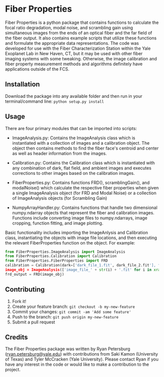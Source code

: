 # Fiber Properties

Fiber Properties is a python package that contains functions to calculate the focal ratio degradation, modal noise, and scrambling gain using simultaneous images from the ends of an optical fiber and the far field of the fiber output. It also contains example scripts that utilize these functions and formulate the appropriate data representations. The code was developed for use with the Fiber Characterization Station within the Yale Exoplanet Lab in New Haven, CT, but it may be used with other fiber imaging systems with some tweaking. Otherwise, the image calibration and fiber property measurement methods and algorithms definitely have applications outside of the FCS.

## Installation

Download the package into any available folder and then run in your terminal/command line: `python setup.py install`

## Usage

There are four primary modules that can be imported into scripts:

* ImageAnalysis.py: Contains the ImageAnalysis class which is instantiated with a collection of images and a calibration object. The object then contains methods to find the fiber face's centroid and center as well as header information from the images.
  
* Calibration.py: Contains the Calibration class which is instantiated with any combination of dark, flat field, and ambient images and executes corrections to other images based on the calibration images.
  
* FiberProperties.py: Contains functions FRD(), scramblingGain(), and modalNoise() which calculate the respective fiber properties when given a single ImageAnalysis object (for FRD and Modal Noise) or a collection of ImageAnalysis objects (for Scrambling Gain)
  
* NumpyArrayHandler.py: Contains functions that handle two dimensional numpy.ndarray objects that represent the fiber and calibration images. Functions include converting image files to numpy.ndarrays, image cropping, function fitting, and image plotting.
  
Basic functionality includes importing the ImageAnlysis and Calibration class, instantiating the objects with image file locations, and then executing the relevant FiberProperties function on the object. For example:

```python
from FiberProperties.ImageAnalysis import ImageAnalysis
from FiberProperties.Calibration import Calibration
from FiberProperties.FiberProperties import FRD
calibration = Calibration(dark=['dark_file_1.fit', dark_file_2.fit'], flat='flat_file.fit', ambient=None)
image_obj = ImageAnalysis(['image_file_' + str(i) + '.fit' for i in xrange(10)], calibration)
frd_output = FRD(image_obj)
```

## Contributing

1. Fork it!
2. Create your feature branch: `git checkout -b my-new-feature`
3. Commit your changes: `git commit -am 'Add some feature'`
4. Push to the branch: `git push origin my-new-feature`
5. Submit a pull request

## Credits

The Fiber Properties package was written by Ryan Petersburg (ryan.petersburg@yale.edu) with contributions from Saki Kamon (University of Texas) and Tyler McCracken (Yale University). Please contact Ryan if you have any interest in the code or would like to make a contribution to the project.
